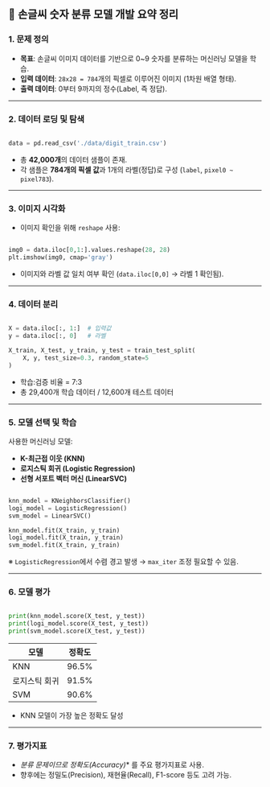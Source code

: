 ## 📝 손글씨 숫자 분류 모델 개발 요약 정리

### 1. 문제 정의

- **목표**: 손글씨 이미지 데이터를 기반으로 0~9 숫자를 분류하는 머신러닝 모델을 학습.
- **입력 데이터**: `28x28 = 784`개의 픽셀로 이루어진 이미지 (1차원 배열 형태).
- **출력 데이터**: 0부터 9까지의 정수(Label, 즉 정답).

---

### 2. 데이터 로딩 및 탐색

```python

data = pd.read_csv('./data/digit_train.csv')

```

- 총 **42,000개**의 데이터 샘플이 존재.
- 각 샘플은 **784개의 픽셀 값**과 1개의 라벨(정답)로 구성 (`label`, `pixel0 ~ pixel783`).

---

### 3. 이미지 시각화

- 이미지 확인을 위해 `reshape` 사용:

```python

img0 = data.iloc[0,1:].values.reshape(28, 28)
plt.imshow(img0, cmap='gray')

```

- 이미지와 라벨 값 일치 여부 확인 (`data.iloc[0,0]` → 라벨 1 확인됨).

---

### 4. 데이터 분리

```python

X = data.iloc[:, 1:]  # 입력값
y = data.iloc[:, 0]   # 라벨

X_train, X_test, y_train, y_test = train_test_split(
    X, y, test_size=0.3, random_state=5
)

```

- 학습:검증 비율 = 7:3
- 총 29,400개 학습 데이터 / 12,600개 테스트 데이터

---

### 5. 모델 선택 및 학습

사용한 머신러닝 모델:

- **K-최근접 이웃 (KNN)**
- **로지스틱 회귀 (Logistic Regression)**
- **선형 서포트 벡터 머신 (LinearSVC)**

```python

knn_model = KNeighborsClassifier()
logi_model = LogisticRegression()
svm_model = LinearSVC()

knn_model.fit(X_train, y_train)
logi_model.fit(X_train, y_train)
svm_model.fit(X_train, y_train)

```

※ `LogisticRegression`에서 수렴 경고 발생 → `max_iter` 조정 필요할 수 있음.

---

### 6. 모델 평가

```python

print(knn_model.score(X_test, y_test))
print(logi_model.score(X_test, y_test))
print(svm_model.score(X_test, y_test))

```

| 모델 | 정확도 |
| --- | --- |
| KNN | 96.5% |
| 로지스틱 회귀 | 91.5% |
| SVM | 90.6% |
- KNN 모델이 가장 높은 정확도 달성

---

### 7. 평가지표

- *분류 문제이므로 정확도(Accuracy)** 를 주요 평가지표로 사용.
- 향후에는 정밀도(Precision), 재현율(Recall), F1-score 등도 고려 가능.
